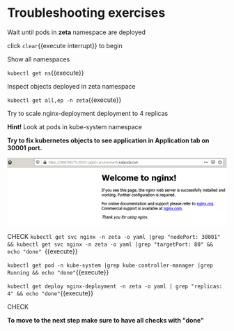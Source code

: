 # Troubleshooting exercises 

Wait until pods in **zeta** namespace are deployed

click ```clear```{{execute interrupt}} to begin

Show all namespaces

`kubectl get ns`{{execute}}


Inspect objects deployed in zeta namespace

`kubectl get all,ep -n zeta`{{execute}}

Try to scale nginx-deployment deployment to 4 replicas


**Hint!**
Look at pods in kube-system namespace

**Try to fix kubernetes objects to see application in Application tab on 30001 port.**

![Web application](./assets/nginx-web.png)


CHECK
`kubectl get svc nginx -n zeta -o yaml |grep "nodePort: 30001" && kubectl get svc nginx -n zeta -o yaml |grep "targetPort: 80" && echo "done" `{{execute}}

`kubectl get pod -n kube-system |grep kube-controller-manager |grep Running && echo "done"`{{execute}}

`kubectl get deploy nginx-deployment -n zeta -o yaml | grep "replicas: 4" && echo "done"`{{execute}}

CHECK



**To move to the next step make sure to have all checks with "done"**



